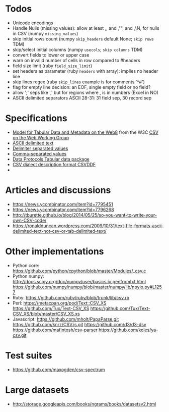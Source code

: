 # Todos #

* Unicode encodings
* Handle Nulls (missing values): allow at least ,, and ,"", and ,\N,
  for nulls in CSV  (numpy `missing_values`)
* skip initial rows count (numpy `skip_headers` default None; `skip rows` TDM)
* skip/select initial columns (numpy `usecols`; `skip columns` TDM)
* convert fields to lower or upper case
* warn on invalid number of cells in row compared to #headers
* field size limit (ruby `field_size_limit`)
* set headers as parameter (ruby `headers` with array): implies no
  header line
* skip lines regex (ruby `skip_lines` example is for comments '^#')
* flag for empty line decision: an EOF, single empty field or no field?
* allow ';' seps like ',' but for regions where , is in numbers (Excel in NO)
* ASCII delimited separators ASCII 28-31: 31 field sep, 30 record sep

# Specifications #

* [Model for Tabular Data and Metadata on the Web][1][8]
  from the W3C [CSV on the Web Working Group][2]
* [ASCII delimited text][3]
* [Delimiter separated values][4]
* [Comma-separated values][5]
* [Data Protocols Tabular data package][6]
* [CSV dialect description format CSVDDF][7]
* 

# Articles and discussions #

* https://news.ycombinator.com/item?id=7795451
* https://news.ycombinator.com/item?id=7796268
* http://tburette.github.io/blog/2014/05/25/so-you-want-to-write-your-own-CSV-code/
* https://ronaldduncan.wordpress.com/2009/10/31/text-file-formats-ascii-delimited-text-not-csv-or-tab-delimited-text/

# Other implementations #

* Python core: https://github.com/python/cpython/blob/master/Modules/_csv.c
* Python numpy: http://docs.scipy.org/doc/numpy/user/basics.io.genfromtxt.html
  https://github.com/numpy/numpy/blob/master/numpy/lib/npyio.py#L1257
* Ruby: https://github.com/ruby/ruby/blob/trunk/lib/csv.rb
* Perl: https://metacpan.org/pod/Text::CSV_XS
  https://github.com/Tux/Text-CSV_XS
  https://github.com/Tux/Text-CSV_XS/blob/master/CSV_XS.xs
* Javascript: https://github.com/mholt/PapaParse.git
  https://github.com/knrz/CSV.js.git
  https://github.com/d3/d3-dsv
  https://github.com/mafintosh/csv-parser
  https://github.com/koles/ya-csv.git

# Test suites #

* https://github.com/maxogden/csv-spectrum

# Large datasets #

* http://storage.googleapis.com/books/ngrams/books/datasetsv2.html


[1]: http://www.w3.org/TR/tabular-data-model/
[2]: http://www.w3.org/2013/csvw/wiki/Main_Page
[3]: https://en.wikipedia.org/wiki/Delimiter#ASCII_delimited_text
[4]: https://en.wikipedia.org/wiki/Delimiter-separated_values
[5]: https://en.wikipedia.org/wiki/Comma-separated_values
[6]: http://dataprotocols.org/tabular-data-package/#csv-files
[7]: http://dataprotocols.org/csv-dialect/
[8]: http://www.w3.org/TR/tabular-metadata/
